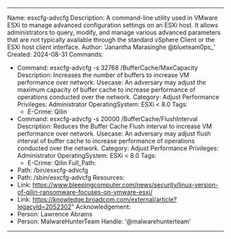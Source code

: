 ---
Name: esxcfg-advcfg
Description: A command-line utility used in VMware ESXi to manage advanced configuration settings on an ESXi host. It allows administrators to query, modify, and manage various advanced parameters that are not typically available through the standard vSphere Client or the ESXi host client interface.
Author: 'Janantha Marasinghe @blueteam0ps_'
Created: 2024-08-31
Commands:
  - Command: esxcfg-advcfg -s 32768 /BufferCache/MaxCapacity
    Description: Increases the number of buffers to increase VM performance over network.
    Usecase: An adversary may adjust the maximum capacity of buffer cache to increase performance of operations conducted over the network.
    Category: Adjust Performance
    Privileges: Administrator
    OperatingSystem: ESXi < 8.0
    Tags:
     - E-Crime: Qilin
  - Command: esxcfg-advcfg -s 20000 /BufferCache/FlushInterval
    Description: Reduces the Buffer Cache Flush interval to increase VM performance over network.
    Usecase: An adversary may adjust flush interval of buffer cache to increase performance of operations conducted over the network.
    Category: Adjust Performance
    Privileges: Administrator
    OperatingSystem: ESXi < 8.0
    Tags:
     - E-Crime: Qilin
Full_Path:
  - Path: /bin/esxcfg-advcfg
  - Path: /sbin/esxcfg-advcfg
Resources:
  - Link: https://www.bleepingcomputer.com/news/security/linux-version-of-qilin-ransomware-focuses-on-vmware-esxi/
  - Link: https://knowledge.broadcom.com/external/article?legacyId=2052302"
Acknowledgement:
  - Person: Lawrence Abrams
  - Person: MalwareHunterTeam
    Handle: '@malwarehunterteam'
 ---

